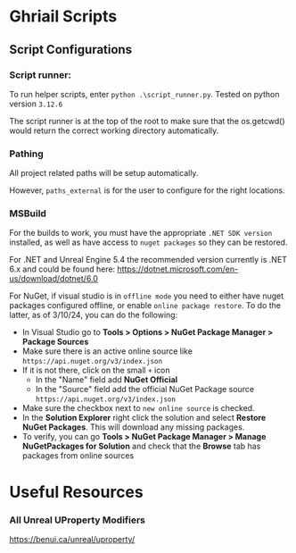 # Ghriail Scripts

## Script Configurations

### Script runner:

To run helper scripts, enter `python .\script_runner.py`. Tested on python version `3.12.6`

The script runner is at the top of the root to make sure that the os.getcwd() would return the correct working directory automatically.

### Pathing

All project related paths will be setup automatically.

However, `paths_external` is for the user to configure for the right locations.

### MSBuild

For the builds to work, you must have the appropriate `.NET SDK version` installed, as well as have access to `nuget packages` so they can be restored.

For .NET and Unreal Engine 5.4 the recommended version currently is .NET 6.x and could be found here:
https://dotnet.microsoft.com/en-us/download/dotnet/6.0

For NuGet, if visual studio is in `offline mode` you need to either have nuget packages configured offline, or enable `online package restore`. To do the latter, as of 3/10/24, you can do the following:
- In Visual Studio go to **Tools > Options > NuGet Package Manager > Package Sources**
- Make sure there is an active online source like `https://api.nuget.org/v3/index.json`
- If it is not there, click on the small `+` icon
    - In the "Name" field add **NuGet Official**
    - In the "Source" field add the official NuGet Package source `https://api.nuget.org/v3/index.json`
- Make sure the checkbox next to `new online source` is checked.
- In the **Solution Explorer** right click the solution and select **Restore NuGet Packages**. This will download any missing packages.
- To verify, you can go **Tools > NuGet Package Manager > Manage NuGetPackages for Solution** and check that the **Browse** tab has packages from online sources 

# Useful Resources

### All Unreal UProperty Modifiers
https://benui.ca/unreal/uproperty/